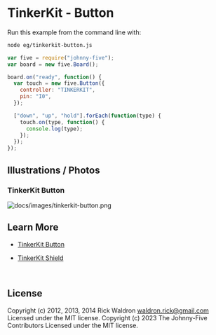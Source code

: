 <!--remove-start-->

# TinkerKit - Button

<!--remove-end-->








Run this example from the command line with:
```bash
node eg/tinkerkit-button.js
```


```javascript
var five = require("johnny-five");
var board = new five.Board();

board.on("ready", function() {
  var touch = new five.Button({
    controller: "TINKERKIT",
    pin: "I0",
  });

  ["down", "up", "hold"].forEach(function(type) {
    touch.on(type, function() {
      console.log(type);
    });
  });
});

```


## Illustrations / Photos


### TinkerKit Button



![docs/images/tinkerkit-button.png](images/tinkerkit-button.png)  







## Learn More

- [TinkerKit Button](http://tinkerkit.tihhs.nl/button/)

- [TinkerKit Shield](http://tinkerkit.tihhs.nl/shield/)

&nbsp;

<!--remove-start-->

## License
Copyright (c) 2012, 2013, 2014 Rick Waldron <waldron.rick@gmail.com>
Licensed under the MIT license.
Copyright (c) 2023 The Johnny-Five Contributors
Licensed under the MIT license.

<!--remove-end-->
